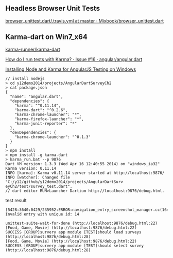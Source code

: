 ## Headless Browser Unit Tests

[browser_unittest.dart/.travis.yml at master · Mixbook/browser_unittest.dart](https://github.com/Mixbook/browser_unittest.dart/blob/master/.travis.yml)


## Karma-dart on Win7_x64

[karma-runner/karma-dart](https://github.com/karma-runner/karma-dart)

[How do I run tests with Karma? · Issue #16 · angular/angular.dart](https://github.com/angular/angular.dart/issues/16)

[Installing Node and Karma for AngularJS Testing on Windows](http://matthewodette.com/installing-node-and-karma-for-angularjs-testing-on-windows/)


```
// install nodejs
> cd y12demo2014/projects/AngularDartSurveyCh2
> cat package.json
{
  "name": "angular.dart",
  "dependencies": {
    "karma": "^0.11.14",
    "karma-dart": "^0.2.6",
    "karma-chrome-launcher": "*",
    "karma-firefox-launcher": "*",
    "karma-junit-reporter": "*"
  },
  "devDependencies": {
    "karma-chrome-launcher": "^0.1.3"
  }
}
> npm install
> npm install -g karma-dart
> karma_run.bat --p 9876
Dart VM version: 1.3.3 (Wed Apr 16 12:40:55 2014) on "windows_ia32"
Karma version: 0.11.14
INFO [karma]: Karma v0.11.14 server started at http://localhost:9876/
INFO [watcher]: Changed file "C:/y12/github/y12demo2014/projects/AngularDartSurv
eyCh2/test/survey_test.dart".
// dart editor RUN>Launcher Dartium http://localhost:9876/debug.html.
```

test result

```
[5428:3640:0429/235952:ERROR:navigation_entry_screenshot_manager.cc(164)] Invalid entry with unique id: 14

unittest-suite-wait-for-done (http://localhost:9876/debug.html:22)
[Food, Game, Movie] (http://localhost:9876/debug.html:22)
SUCCESS [GROUP]survery app module [TEST]should load surveys (http://localhost:9876/debug.html:28)
[Food, Game, Movie] (http://localhost:9876/debug.html:22)
SUCCESS [GROUP]survery app module [TEST]should select survey (http://localhost:9876/debug.html:28)

```
